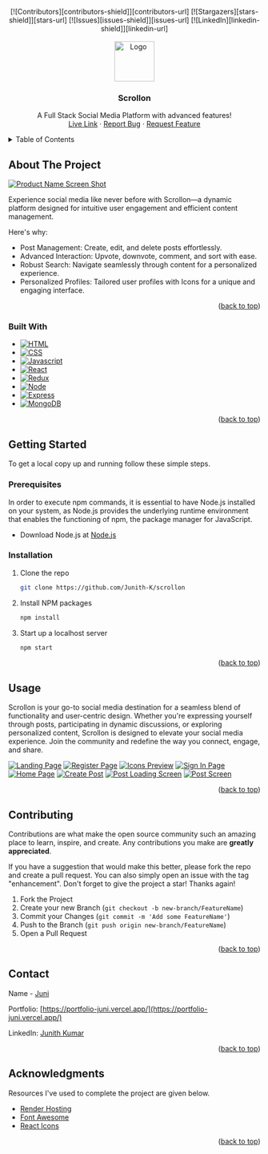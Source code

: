<!-- Improved compatibility of back to top link: See: https://github.com/othneildrew/Best-README-Template/pull/73 -->
<a name="readme-top"></a>
<!--
*** Thanks for checking out the Best-README-Template. If you have a suggestion
*** that would make this better, please fork the repo and create a pull request
*** or simply open an issue with the tag "enhancement".
*** Don't forget to give the project a star!
*** Thanks again! Now go create something AMAZING! :D
-->



<!-- PROJECT SHIELDS -->
<!--
*** I'm using markdown "reference style" links for readability.
*** Reference links are enclosed in brackets [ ] instead of parentheses ( ).
*** See the bottom of this document for the declaration of the reference variables
*** for contributors-url, forks-url, etc. This is an optional, concise syntax you may use.
*** https://www.markdownguide.org/basic-syntax/#reference-style-links
-->
<center>
[![Contributors][contributors-shield]][contributors-url]
[![Stargazers][stars-shield]][stars-url]
[![Issues][issues-shield]][issues-url]
[![LinkedIn][linkedin-shield]][linkedin-url]
</center>


<!-- PROJECT LOGO -->
<br />
<div align="center">
  <a href="https://github.com/Junith-K/scrollon">
    <img src="public/favicon.ico" alt="Logo" width="80" height="80">
  </a>

  <h3 align="center">Scrollon</h3>

  <p align="center">
    A Full Stack Social Media Platform with advanced features!
    <br />
    <a href="https://scrollon-6fuj.onrender.com/">Live Link</a>
    ·
    <a href="https://github.com/Junith-K/scrollon/issues">Report Bug</a>
    ·
    <a href="https://github.com/Junith-K/scrollon/pulls">Request Feature</a>
  </p>
</div>



<!-- TABLE OF CONTENTS -->
<details>
  <summary>Table of Contents</summary>
  <ol>
    <li>
      <a href="#about-the-project">About The Project</a>
      <ul>
        <li><a href="#built-with">Built With</a></li>
      </ul>
    </li>
    <li>
      <a href="#getting-started">Getting Started</a>
      <ul>
        <li><a href="#prerequisites">Prerequisites</a></li>
        <li><a href="#installation">Installation</a></li>
      </ul>
    </li>
    <li><a href="#usage">Usage</a></li>
    <li><a href="#contributing">Contributing</a></li>
    <li><a href="#contact">Contact</a></li>
    <li><a href="#acknowledgments">Acknowledgments</a></li>
  </ol>
</details>



<!-- ABOUT THE PROJECT -->
## About The Project

[![Product Name Screen Shot][home-page-screenshot]](https://scrollon-6fuj.onrender.com/)

Experience social media like never before with Scrollon—a dynamic platform designed for intuitive user engagement and efficient content management.

Here's why:
* Post Management: Create, edit, and delete posts effortlessly.
* Advanced Interaction: Upvote, downvote, comment, and sort with ease.
* Robust Search: Navigate seamlessly through content for a personalized experience.
* Personalized Profiles: Tailored user profiles with Icons for a unique and engaging interface.

<p align="right">(<a href="#readme-top">back to top</a>)</p>



### Built With

* [![HTML][HTML]][HTML-url]
* [![CSS][CSS]][CSS-url]
* [![Javascript][Javascript]][Javascript-url]
* [![React][React.js]][React-url]
* [![Redux][Redux]][Redux-url]
* [![Node][Node.js]][Node-url]
* [![Express][Express.js]][Express-url]
* [![MongoDB][MongoDB]][MongoDB-url]

<p align="right">(<a href="#readme-top">back to top</a>)</p>



<!-- GETTING STARTED -->
## Getting Started

To get a local copy up and running follow these simple steps.

### Prerequisites

In order to execute npm commands, it is essential to have Node.js installed on your system, as Node.js provides the underlying runtime environment that enables the functioning of npm, the package manager for JavaScript.

* Download Node.js at [Node.js](https://nodejs.org/en/download)


### Installation

1. Clone the repo
   ```sh
   git clone https://github.com/Junith-K/scrollon
   ```
2. Install NPM packages
   ```sh
   npm install
   ```
3. Start up a localhost server
   ```sh
   npm start
   ```

<p align="right">(<a href="#readme-top">back to top</a>)</p>



<!-- USAGE EXAMPLES -->
## Usage

Scrollon is your go-to social media destination for a seamless blend of functionality and user-centric design. Whether you're expressing yourself through posts, participating in dynamic discussions, or exploring personalized content, Scrollon is designed to elevate your social media experience. Join the community and redefine the way you connect, engage, and share.

[![Landing Page][landing-page-screenshot]](https://scrollon-6fuj.onrender.com/)
[![Register Page][register-page-screenshot]](https://scrollon-6fuj.onrender.com/)
[![Icons Preview][icons-page-screenshot]](https://scrollon-6fuj.onrender.com/)
[![Sign In Page][signin-page-screenshot]](https://scrollon-6fuj.onrender.com/)
[![Home Page][home-page-screenshot]](https://scrollon-6fuj.onrender.com/)
[![Create Post][create-page-screenshot]](https://scrollon-6fuj.onrender.com/)
[![Post Loading Screen][post-loading-page-screenshot]](https://scrollon-6fuj.onrender.com/)
[![Post Screen][post-page-screenshot]](https://scrollon-6fuj.onrender.com/)


<p align="right">(<a href="#readme-top">back to top</a>)</p>



<!-- CONTRIBUTING -->
## Contributing

Contributions are what make the open source community such an amazing place to learn, inspire, and create. Any contributions you make are **greatly appreciated**.

If you have a suggestion that would make this better, please fork the repo and create a pull request. You can also simply open an issue with the tag "enhancement".
Don't forget to give the project a star! Thanks again!

1. Fork the Project
2. Create your new Branch (`git checkout -b new-branch/FeatureName`)
3. Commit your Changes (`git commit -m 'Add some FeatureName'`)
4. Push to the Branch (`git push origin new-branch/FeatureName`)
5. Open a Pull Request

<p align="right">(<a href="#readme-top">back to top</a>)</p>



<!-- CONTACT -->
## Contact

Name - [Juni](https://github.com/Junith-K)

Portfolio: [https://portfolio-juni.vercel.app/](https://portfolio-juni.vercel.app/)

LinkedIn: [Junith Kumar](https://www.linkedin.com/in/junithkumar/)

<p align="right">(<a href="#readme-top">back to top</a>)</p>



<!-- ACKNOWLEDGMENTS -->
## Acknowledgments

Resources I've used to complete the project are given below.

* [Render Hosting](https://render.com/)
* [Font Awesome](https://fontawesome.com)
* [React Icons](https://react-icons.github.io/react-icons/search)

<p align="right">(<a href="#readme-top">back to top</a>)</p>



<!-- MARKDOWN LINKS & IMAGES -->
<!-- https://www.markdownguide.org/basic-syntax/#reference-style-links -->
[contributors-shield]: https://img.shields.io/github/contributors/Junith-K/scrollon.svg?style=for-the-badge
[contributors-url]: https://github.com/Junith-K/scrollon/graphs/contributors
[stars-shield]: https://img.shields.io/github/stars/Junith-K/scrollon.svg?style=for-the-badge
[stars-url]: https://github.com/Junith-K/scrollon/stargazers
[issues-shield]: https://img.shields.io/github/issues/Junith-K/scrollon.svg?style=for-the-badge
[issues-url]: https://github.com/Junith-K/scrollon/issues
[linkedin-shield]: https://img.shields.io/badge/-LinkedIn-black.svg?style=for-the-badge&logo=linkedin&colorB=555
[linkedin-url]: https://www.linkedin.com/in/junithkumar/
[landing-page-screenshot]: images/landing-page.jpeg
[register-page-screenshot]: images/register-page.jpeg
[icons-page-screenshot]: images/icons-page.jpeg
[signin-page-screenshot]: images/signin-page.jpeg
[home-page-screenshot]: images/home-page.jpeg
[create-page-screenshot]: images/create-page.jpeg
[post-loading-page-screenshot]: images/post-loading-page.jpeg
[post-page-screenshot]: images/post-page.jpeg
[HTML]: https://img.shields.io/badge/HTML-5E5E5E?style=for-the-badge&logo=html5&logoColor=E34F26
[HTML-url]: https://html.com/
[CSS]: https://img.shields.io/badge/CSS-1572B6?style=for-the-badge&logo=css3&logoColor=white
[CSS-url]: https://www.w3schools.com/css/
[Javascript]: https://img.shields.io/badge/JavaScript-F7DF1E?style=for-the-badge&logo=javascript&logoColor=black
[Javascript-url]: https://www.javascript.com/
[React.js]: https://img.shields.io/badge/React-61DAFB?style=for-the-badge&logo=react&logoColor=white
[React-url]: https://react.dev/
[Redux]: https://img.shields.io/badge/Redux-764ABC?style=for-the-badge&logo=redux&logoColor=white
[Redux-url]: https://redux.js.org/
[Node.js]: https://img.shields.io/badge/Node.js-339933?style=for-the-badge&logo=node.js&logoColor=white
[Node-url]: https://nodejs.org/en/
[Express.js]: https://img.shields.io/badge/Express.js-000000?style=for-the-badge&logo=express&logoColor=white
[Express-url]: https://expressjs.com/
[MongoDB]: https://img.shields.io/badge/MongoDB-47A248?style=for-the-badge&logo=mongodb&logoColor=white
[MongoDB-url]: https://www.mongodb.com/
